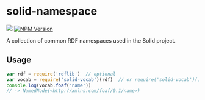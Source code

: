 # solid-namespace
[![](https://img.shields.io/badge/project-Solid-7C4DFF.svg?style=flat)](https://github.com/solid/solid)
[![NPM Version](https://img.shields.io/npm/v/solid-namespace.svg?style=flat)](https://npm.im/solid-namespace)

A collection of common RDF namespaces used in the Solid project.

## Usage

```js
var rdf = require('rdflib')  // optional
var vocab = require('solid-vocab')(rdf)  // or require('solid-vocab')()
console.log(vocab.foaf('name'))  
// -> NamedNode(<http://xmlns.com/foaf/0.1/name>)
```
